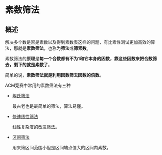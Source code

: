 # 素数筛法

## 概述

解决多个数是否是素数以及得到素数表这样的问题，有比素性测试更加高效的算法，那就是**素数筛法**，也称为**筛法**或**筛素数**。

素数筛法的**原理**是**每一个合数都有不为1和它本身的因数，靠这些因数来把合数筛去，剩下的就是素数了**。

简单的说，**素数筛法就是利用因数筛去因数的倍数**。

ACM竞赛中常用的素数筛法有三种

* [埃氏筛法](https://coding.net/u/JZQT/p/ACM_Template/git/tree/master/math/prime_function/prime_sieve_method/Eratosthenes "Eratosthenes")

    最古老也是最简单的筛法，算法易懂。

* [快速线性筛法](https://coding.net/u/JZQT/p/ACM_Template/git/tree/master/math/prime_function/prime_sieve_method/fast_sieve "fast_sieve")

    线性复杂度的改进筛法。

* [区间筛法](https://coding.net/u/JZQT/p/ACM_Template/git/tree/master/math/prime_function/prime_sieve_method/interval_sieve "interval_sieve")

    用来筛区间范围小但是区间端点值大的区间内素数。
